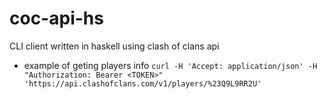 # coc-api-hs

CLI client written in haskell using clash of clans api

- example of geting players info
`curl -H 'Accept: application/json' -H "Authorization: Bearer <TOKEN>" 'https://api.clashofclans.com/v1/players/%23Q9L9RR2U'`

